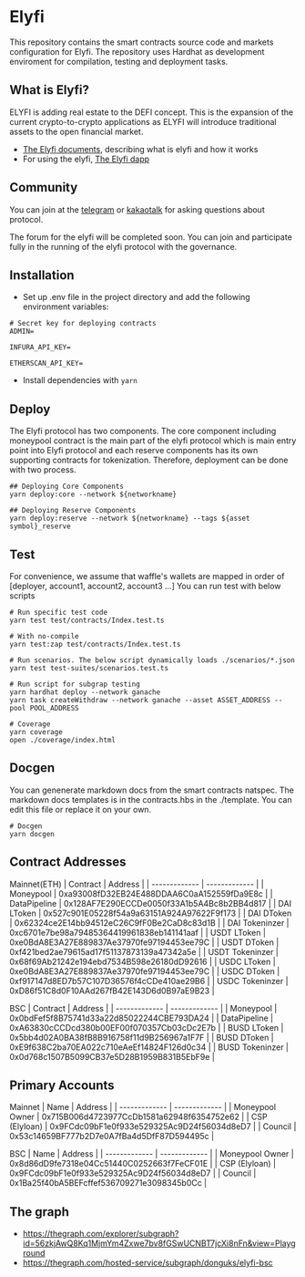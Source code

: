 # Elyfi

This repository contains the smart contracts source code and markets configuration for Elyfi. The repository uses Hardhat as development enviroment for compilation, testing and deployment tasks.

## What is Elyfi?

ELYFI is adding real estate to the DEFI concept. This is the expansion of the current crypto-to-crypto applications as ELYFI will introduce traditional assets to the open financial market.

- [The Elyfi documents](https://elyfi-docs.elysia.land/v/eng/), describing what is elyfi and how it works
- For using the elyfi, [The Elyfi dapp](https://elyfi.elysia.land/)

## Community

You can join at the [telegram](https://t.me/elysia_official) or [kakaotalk](https://open.kakao.com/o/gUpSOwkb) for asking questions about protocol.

The forum for the elyfi will be completed soon. You can join and participate fully in the running of the elyfi protocol with the governance.

## Installation

- Set up .env file in the project directory and add the following environment variables:

```
# Secret key for deploying contracts
ADMIN=

INFURA_API_KEY=

ETHERSCAN_API_KEY=

```

- Install dependencies with `yarn`

## Deploy

The Elyfi protocol has two components. The core component including moneypool contract is the main part of the elyfi protocol which is main entry point into Elyfi protocol and each reserve components has its own supporting contracts for tokenization. Therefore, deployment can be done with two process.

```
## Deploying Core Components
yarn deploy:core --network ${networkname}

## Deploying Reserve Components
yarn deploy:reserve --network ${networkname} --tags ${asset symbol}_reserve
```

## Test

For convenience, we assume that waffle's wallets are mapped in order of [deployer, account1, account2, account3 ...]
You can run test with below scripts

```
# Run specific test code
yarn test test/contracts/Index.test.ts

# With no-compile
yarn test:zap test/contracts/Index.test.ts

# Run scenarios. The below script dynamically loads ./scenarios/*.json
yarn test test-suites/scenarios.test.ts

# Run script for subgrap testing
yarn hardhat deploy --network ganache
yarn task createWithdraw --network ganache --asset ASSET_ADDRESS --pool POOL_ADDRESS

# Coverage
yarn coverage
open ./coverage/index.html
```

## Docgen

You can genenerate markdown docs from the smart contracts natspec.
The markdown docs templates is in the contracts.hbs in the ./template. You can edit this file or replace it on your own.

```
# Docgen
yarn docgen
```

## Contract Addresses
Mainnet(ETH)
| Contract | Address |
| ------------- | ------------- |
| Moneypool | 0xa93008fD32EB24E488DDAA6C0aA152559fDa9E8c |
| DataPipeline | 0x128AF7E290ECCDe0050f33A1b5A4Bc8b2BB4d817 |
| DAI LToken | 0x527c901E05228f54a9a63151A924A97622F9f173 |
| DAI DToken | 0x62324ce2E14bb94512eC26C9fF0Be2CaD8c83d1B |
| DAI Tokeninzer | 0xc6701e7be98a79485364419961838eb141141aaf |
| USDT LToken | 0xe0BdA8E3A27E889837Ae37970fe97194453ee79C |
| USDT DToken | 0xf421bed2ae79615ad17f51137873139a47342a5e |
| USDT Tokeninzer | 0x68f69Ab21242e194ebd7534B598e26180dD92616 |
| USDC LToken | 0xe0BdA8E3A27E889837Ae37970fe97194453ee79C |
| USDC DToken | 0xf917147d8ED7b57C107D36576f4cCDe410ae29B6 |
| USDC Tokeninzer | 0xD86f51C8d0F10AAd267fB42E143D6d0B97aE9B23 |

BSC
| Contract | Address |
| ------------- | ------------- |
| Moneypool | 0x0bdFef5f8B75741d33a22d85022244CBE793DA24 |
| DataPipeline | 0xA63830cCCDcd380b00EF00f070357Cb03cDc2E7b |
| BUSD LToken | 0x5bb4d02A0BA38fB8B916758f11d9B256967a1F7F |
| BUSD DToken | 0xE9f638C2ba70EA022c710eAeEf14824F126d0c34 |
| BUSD Tokeninzer | 0x0d768c1507B5099CB37e5D28B1959B831B5EbF9e |


## Primary Accounts
Mainnet
| Name | Address |
| ------------- | ------------- |
| Moneypool Owner | 0x715B006d4723977CcDb1581a62948f6354752e62 |
| CSP (Elyloan) | 0x9FCdc09bF1e0f933e529325Ac9D24f56034d8eD7 |
| Council | 0x53c14659BF777b2D7e0A7fBa4d5DfF87D594495c |

BSC
| Name | Address |
| ------------- | ------------- |
| Moneypool Owner | 0x8d86dD9fe7318e04Cc51440C0252663f7FeCF01E |
| CSP (Elyloan) | 0x9FCdc09bF1e0f933e529325Ac9D24f56034d8eD7 |
| Council | 0x1Ba25f40bA5BEFcffef536709271e3098345b0Cc |

## The graph
- https://thegraph.com/explorer/subgraph?id=56zkjAwQ8Kq1MjmYm4Zxwe7bv8fGSwUCNBT7jcXi8nFn&view=Playground
- https://thegraph.com/hosted-service/subgraph/donguks/elyfi-bsc
